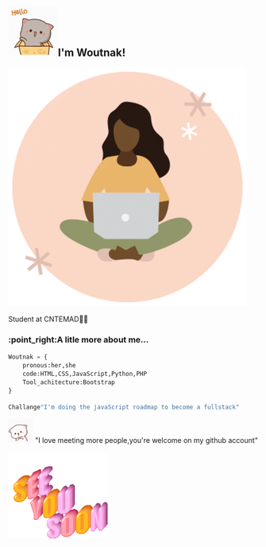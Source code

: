 <h2><img src="/img/hello-cute.gif" height="100px" width="100px">I'm Woutnak! </h2>  
                                
   <img src="/img/1.gif">


Student at CNTEMAD:woman_student:

<h3>:point_right:A litle more about me...</h3>

``` python
Woutnak = {
	pronous:her,she
	code:HTML,CSS,JavaScript,Python,PHP
	Tool_achitecture:Bootstrap
}

Challange"I'm doing the javaScript roadmap to become a fullstack"
```

<img src="/img/cute-kitty.gif" height="50px" width="50px"> "I love meeting more people,you're welcome on my github account"
                          
   <img src="/img/see-you-soon.gif">